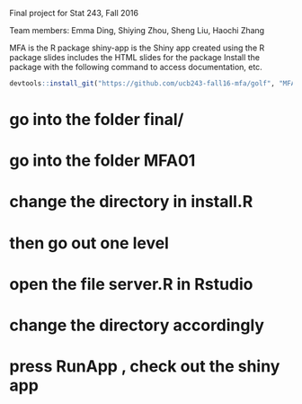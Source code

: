 Final project for Stat 243, Fall 2016

Team members: Emma Ding, Shiying Zhou, Sheng Liu, Haochi Zhang

MFA is the R package
shiny-app is the Shiny app created using the R package
slides includes the HTML slides for the package
Install the package with the following command to access documentation, etc.

```r
devtools::install_git("https://github.com/ucb243-fall16-mfa/golf", "MFA01")
```

# go into the folder final/
# go into the folder MFA01
# change the directory in install.R
# then go out one level
# open the file server.R in Rstudio
# change the directory accordingly
# press RunApp , check out the shiny app 
